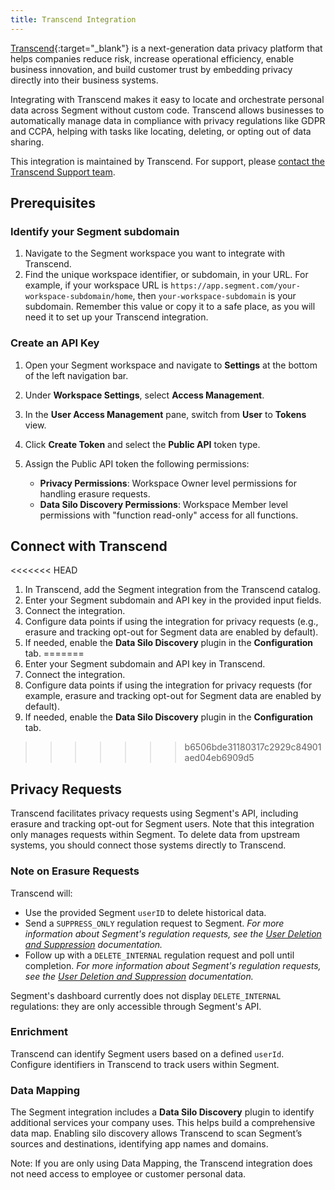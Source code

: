 ```yaml
---
title: Transcend Integration
---
```


[Transcend](https://transcend.io/){:target="_blank"} is a next-generation data privacy platform that helps companies reduce risk, increase operational efficiency, enable business innovation, and build customer trust by embedding privacy directly into their business systems. 

Integrating with Transcend makes it easy to locate and orchestrate personal data across Segment without custom code. Transcend allows businesses to automatically manage data in compliance with privacy regulations like GDPR and CCPA, helping with tasks like locating, deleting, or opting out of data sharing.

This integration is maintained by Transcend. For support, please [contact the Transcend Support team](mailto:support@transcend.io).

## Prerequisites

### Identify your Segment subdomain
1. Navigate to the Segment workspace you want to integrate with Transcend.
3. Find the unique workspace identifier, or subdomain, in your URL. For example, if your workspace URL is `https://app.segment.com/your-workspace-subdomain/home`, then `your-workspace-subdomain` is your subdomain. Remember this value or copy it to a safe place, as you will need it to set up your Transcend integration.

### Create an API Key
1. Open your Segment workspace and navigate to **Settings** at the bottom of the left navigation bar.
2. Under **Workspace Settings**, select **Access Management**.
3. In the **User Access Management** pane, switch from **User** to **Tokens** view.
4. Click **Create Token** and select the **Public API** token type.
5. Assign the Public API token the following permissions:

    - **Privacy Permissions**: Workspace Owner level permissions for handling erasure requests.
    - **Data Silo Discovery Permissions**: Workspace Member level permissions with "function read-only" access for all functions.

## Connect with Transcend

<<<<<<< HEAD
1. In Transcend, add the Segment integration from the Transcend catalog.
2. Enter your Segment subdomain and API key in the provided input fields.
3. Connect the integration.
4. Configure data points if using the integration for privacy requests (e.g., erasure and tracking opt-out for Segment data are enabled by default).
5. If needed, enable the **Data Silo Discovery** plugin in the **Configuration** tab.
=======
1. Enter your Segment subdomain and API key in Transcend.
2. Connect the integration.
3. Configure data points if using the integration for privacy requests (for example, erasure and tracking opt-out for Segment data are enabled by default).
4. If needed, enable the **Data Silo Discovery** plugin in the **Configuration** tab.
>>>>>>> b6506bde31180317c2929c84901aed04eb6909d5

## Privacy Requests
Transcend facilitates privacy requests using Segment's API, including erasure and tracking opt-out for Segment users. Note that this integration only manages requests within Segment. To delete data from upstream systems, you should connect those systems directly to Transcend.

### Note on Erasure Requests
Transcend will:
- Use the provided Segment `userID` to delete historical data.
- Send a `SUPPRESS_ONLY` regulation request to Segment. *For more information about Segment's regulation requests, see the [User Deletion and Suppression](/docs/privacy/user-deletion-and-suppression/) documentation.* 
- Follow up with a `DELETE_INTERNAL` regulation request and poll until completion. *For more information about Segment's regulation requests, see the [User Deletion and Suppression](/docs/privacy/user-deletion-and-suppression/) documentation.* 
  
Segment's dashboard currently does not display `DELETE_INTERNAL` regulations: they are only accessible through Segment's API.

### Enrichment
Transcend can identify Segment users based on a defined `userId`. Configure identifiers in Transcend to track users within Segment.

### Data Mapping
The Segment integration includes a **Data Silo Discovery** plugin to identify additional services your company uses. This helps build a comprehensive data map. Enabling silo discovery allows Transcend to scan Segment’s sources and destinations, identifying app names and domains. 

Note: If you are only using Data Mapping, the Transcend integration does not need access to employee or customer personal data.

